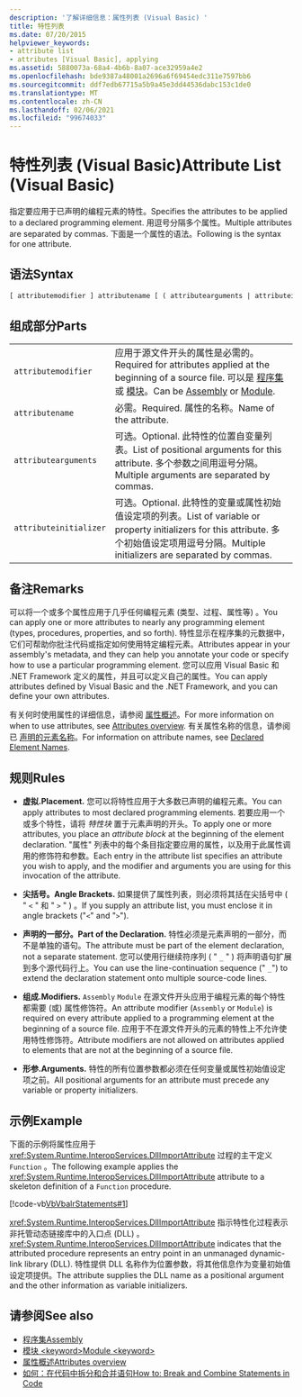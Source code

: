```yaml
---
description: '了解详细信息：属性列表 (Visual Basic) '
title: 特性列表
ms.date: 07/20/2015
helpviewer_keywords:
- attribute list
- attributes [Visual Basic], applying
ms.assetid: 5880073a-68a4-4b6b-8a07-ace32959a4e2
ms.openlocfilehash: bde9387a48001a2696a6f69454edc311e7597bb6
ms.sourcegitcommit: ddf7edb67715a5b9a45e3dd44536dabc153c1de0
ms.translationtype: MT
ms.contentlocale: zh-CN
ms.lasthandoff: 02/06/2021
ms.locfileid: "99674033"
---
```

# <a name="attribute-list-visual-basic"></a><span data-ttu-id="7079e-103">特性列表 (Visual Basic)</span><span class="sxs-lookup"><span data-stu-id="7079e-103">Attribute List (Visual Basic)</span></span>

<span data-ttu-id="7079e-104">指定要应用于已声明的编程元素的特性。</span><span class="sxs-lookup"><span data-stu-id="7079e-104">Specifies the attributes to be applied to a declared programming element.</span></span> <span data-ttu-id="7079e-105">用逗号分隔多个属性。</span><span class="sxs-lookup"><span data-stu-id="7079e-105">Multiple attributes are separated by commas.</span></span> <span data-ttu-id="7079e-106">下面是一个属性的语法。</span><span class="sxs-lookup"><span data-stu-id="7079e-106">Following is the syntax for one attribute.</span></span>  
  
## <a name="syntax"></a><span data-ttu-id="7079e-107">语法</span><span class="sxs-lookup"><span data-stu-id="7079e-107">Syntax</span></span>  
  
```vb  
[ attributemodifier ] attributename [ ( attributearguments | attributeinitializer ) ]  
```  
  
## <a name="parts"></a><span data-ttu-id="7079e-108">组成部分</span><span class="sxs-lookup"><span data-stu-id="7079e-108">Parts</span></span>  

|||
|---|---|
|`attributemodifier`|<span data-ttu-id="7079e-109">应用于源文件开头的属性是必需的。</span><span class="sxs-lookup"><span data-stu-id="7079e-109">Required for attributes applied at the beginning of a source file.</span></span> <span data-ttu-id="7079e-110">可以是 [程序集](../modifiers/assembly.md) 或 [模块](../modifiers/module-keyword.md)。</span><span class="sxs-lookup"><span data-stu-id="7079e-110">Can be [Assembly](../modifiers/assembly.md) or [Module](../modifiers/module-keyword.md).</span></span>|
|`attributename`| <span data-ttu-id="7079e-111">必需。</span><span class="sxs-lookup"><span data-stu-id="7079e-111">Required.</span></span> <span data-ttu-id="7079e-112">属性的名称。</span><span class="sxs-lookup"><span data-stu-id="7079e-112">Name of the attribute.</span></span>|
|`attributearguments`|<span data-ttu-id="7079e-113">可选。</span><span class="sxs-lookup"><span data-stu-id="7079e-113">Optional.</span></span> <span data-ttu-id="7079e-114">此特性的位置自变量列表。</span><span class="sxs-lookup"><span data-stu-id="7079e-114">List of positional arguments for this attribute.</span></span> <span data-ttu-id="7079e-115">多个参数之间用逗号分隔。</span><span class="sxs-lookup"><span data-stu-id="7079e-115">Multiple arguments are separated by commas.</span></span>|
|`attributeinitializer`|<span data-ttu-id="7079e-116">可选。</span><span class="sxs-lookup"><span data-stu-id="7079e-116">Optional.</span></span> <span data-ttu-id="7079e-117">此特性的变量或属性初始值设定项的列表。</span><span class="sxs-lookup"><span data-stu-id="7079e-117">List of variable or property initializers for this attribute.</span></span> <span data-ttu-id="7079e-118">多个初始值设定项用逗号分隔。</span><span class="sxs-lookup"><span data-stu-id="7079e-118">Multiple initializers are separated by commas.</span></span>|
  
## <a name="remarks"></a><span data-ttu-id="7079e-119">备注</span><span class="sxs-lookup"><span data-stu-id="7079e-119">Remarks</span></span>  

 <span data-ttu-id="7079e-120">可以将一个或多个属性应用于几乎任何编程元素 (类型、过程、属性等) 。</span><span class="sxs-lookup"><span data-stu-id="7079e-120">You can apply one or more attributes to nearly any programming element (types, procedures, properties, and so forth).</span></span> <span data-ttu-id="7079e-121">特性显示在程序集的元数据中，它们可帮助你批注代码或指定如何使用特定编程元素。</span><span class="sxs-lookup"><span data-stu-id="7079e-121">Attributes appear in your assembly's metadata, and they can help you annotate your code or specify how to use a particular programming element.</span></span> <span data-ttu-id="7079e-122">您可以应用 Visual Basic 和 .NET Framework 定义的属性，并且可以定义自己的属性。</span><span class="sxs-lookup"><span data-stu-id="7079e-122">You can apply attributes defined by Visual Basic and the .NET Framework, and you can define your own attributes.</span></span>  

 <span data-ttu-id="7079e-123">有关何时使用属性的详细信息，请参阅 [属性概述](../../programming-guide/concepts/attributes/index.md)。</span><span class="sxs-lookup"><span data-stu-id="7079e-123">For more information on when to use attributes, see [Attributes overview](../../programming-guide/concepts/attributes/index.md).</span></span> <span data-ttu-id="7079e-124">有关属性名称的信息，请参阅已 [声明的元素名称](../../programming-guide/language-features/declared-elements/declared-element-names.md)。</span><span class="sxs-lookup"><span data-stu-id="7079e-124">For information on attribute names, see [Declared Element Names](../../programming-guide/language-features/declared-elements/declared-element-names.md).</span></span>  
  
## <a name="rules"></a><span data-ttu-id="7079e-125">规则</span><span class="sxs-lookup"><span data-stu-id="7079e-125">Rules</span></span>  
  
- <span data-ttu-id="7079e-126">**虚拟.**</span><span class="sxs-lookup"><span data-stu-id="7079e-126">**Placement.**</span></span> <span data-ttu-id="7079e-127">您可以将特性应用于大多数已声明的编程元素。</span><span class="sxs-lookup"><span data-stu-id="7079e-127">You can apply attributes to most declared programming elements.</span></span> <span data-ttu-id="7079e-128">若要应用一个或多个特性，请将 *特性块* 置于元素声明的开头。</span><span class="sxs-lookup"><span data-stu-id="7079e-128">To apply one or more attributes, you place an *attribute block* at the beginning of the element declaration.</span></span> <span data-ttu-id="7079e-129">"属性" 列表中的每个条目指定要应用的属性，以及用于此属性调用的修饰符和参数。</span><span class="sxs-lookup"><span data-stu-id="7079e-129">Each entry in the attribute list specifies an attribute you wish to apply, and the modifier and arguments you are using for this invocation of the attribute.</span></span>  
  
- <span data-ttu-id="7079e-130">**尖括号。**</span><span class="sxs-lookup"><span data-stu-id="7079e-130">**Angle Brackets.**</span></span> <span data-ttu-id="7079e-131">如果提供了属性列表，则必须将其括在尖括号中 ( " `<` " 和 " `>` " ) 。</span><span class="sxs-lookup"><span data-stu-id="7079e-131">If you supply an attribute list, you must enclose it in angle brackets ("`<`" and "`>`").</span></span>  
  
- <span data-ttu-id="7079e-132">**声明的一部分。**</span><span class="sxs-lookup"><span data-stu-id="7079e-132">**Part of the Declaration.**</span></span> <span data-ttu-id="7079e-133">特性必须是元素声明的一部分，而不是单独的语句。</span><span class="sxs-lookup"><span data-stu-id="7079e-133">The attribute must be part of the element declaration, not a separate statement.</span></span> <span data-ttu-id="7079e-134">您可以使用行继续符序列 ( " `_` " ) 将声明语句扩展到多个源代码行上。</span><span class="sxs-lookup"><span data-stu-id="7079e-134">You can use the line-continuation sequence (" `_`") to extend the declaration statement onto multiple source-code lines.</span></span>  
  
- <span data-ttu-id="7079e-135">**组成.**</span><span class="sxs-lookup"><span data-stu-id="7079e-135">**Modifiers.**</span></span> <span data-ttu-id="7079e-136">`Assembly` `Module` 在源文件开头应用于编程元素的每个特性都需要 (或) 属性修饰符。</span><span class="sxs-lookup"><span data-stu-id="7079e-136">An attribute modifier (`Assembly` or `Module`) is required on every attribute applied to a programming element at the beginning of a source file.</span></span> <span data-ttu-id="7079e-137">应用于不在源文件开头的元素的特性上不允许使用特性修饰符。</span><span class="sxs-lookup"><span data-stu-id="7079e-137">Attribute modifiers are not allowed on attributes applied to elements that are not at the beginning of a source file.</span></span>  
  
- <span data-ttu-id="7079e-138">**形参.**</span><span class="sxs-lookup"><span data-stu-id="7079e-138">**Arguments.**</span></span> <span data-ttu-id="7079e-139">特性的所有位置参数都必须在任何变量或属性初始值设定项之前。</span><span class="sxs-lookup"><span data-stu-id="7079e-139">All positional arguments for an attribute must precede any variable or property initializers.</span></span>  
  
## <a name="example"></a><span data-ttu-id="7079e-140">示例</span><span class="sxs-lookup"><span data-stu-id="7079e-140">Example</span></span>  

 <span data-ttu-id="7079e-141">下面的示例将属性应用于 <xref:System.Runtime.InteropServices.DllImportAttribute> 过程的主干定义 `Function` 。</span><span class="sxs-lookup"><span data-stu-id="7079e-141">The following example applies the <xref:System.Runtime.InteropServices.DllImportAttribute> attribute to a skeleton definition of a `Function` procedure.</span></span>  
  
 [!code-vb[VbVbalrStatements#1](~/samples/snippets/visualbasic/VS_Snippets_VBCSharp/VbVbalrStatements/VB/Class1.vb#1)]  
  
 <span data-ttu-id="7079e-142"><xref:System.Runtime.InteropServices.DllImportAttribute> 指示特性化过程表示非托管动态链接库中的入口点 (DLL) 。</span><span class="sxs-lookup"><span data-stu-id="7079e-142"><xref:System.Runtime.InteropServices.DllImportAttribute> indicates that the attributed procedure represents an entry point in an unmanaged dynamic-link library (DLL).</span></span> <span data-ttu-id="7079e-143">特性提供 DLL 名称作为位置参数，将其他信息作为变量初始值设定项提供。</span><span class="sxs-lookup"><span data-stu-id="7079e-143">The attribute supplies the DLL name as a positional argument and the other information as variable initializers.</span></span>  
  
## <a name="see-also"></a><span data-ttu-id="7079e-144">请参阅</span><span class="sxs-lookup"><span data-stu-id="7079e-144">See also</span></span>

- [<span data-ttu-id="7079e-145">程序集</span><span class="sxs-lookup"><span data-stu-id="7079e-145">Assembly</span></span>](../modifiers/assembly.md)
- [<span data-ttu-id="7079e-146">模块 \<keyword></span><span class="sxs-lookup"><span data-stu-id="7079e-146">Module \<keyword></span></span>](../modifiers/module-keyword.md)
- [<span data-ttu-id="7079e-147">属性概述</span><span class="sxs-lookup"><span data-stu-id="7079e-147">Attributes overview</span></span>](../../programming-guide/concepts/attributes/index.md)
- [<span data-ttu-id="7079e-148">如何：在代码中拆分和合并语句</span><span class="sxs-lookup"><span data-stu-id="7079e-148">How to: Break and Combine Statements in Code</span></span>](../../programming-guide/program-structure/how-to-break-and-combine-statements-in-code.md)

